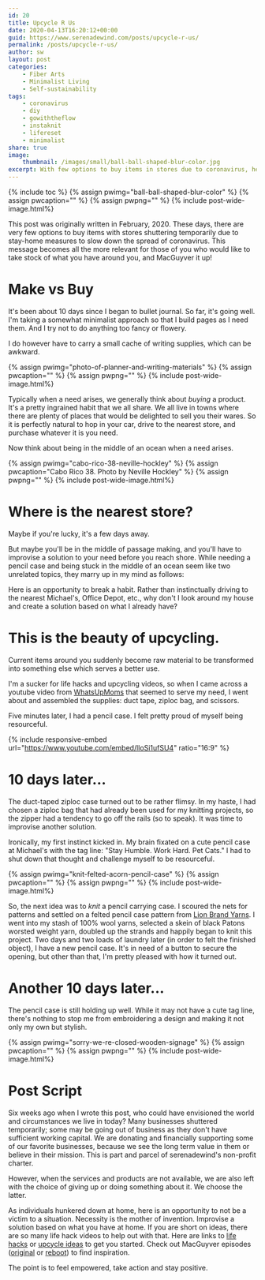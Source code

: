```yaml
---
id: 20
title: Upcycle R Us 
date: 2020-04-13T16:20:12+00:00
guid: https://www.serenadewind.com/posts/upcycle-r-us/
permalink: /posts/upcycle-r-us/
author: sw
layout: post
categories:
    - Fiber Arts
    - Minimalist Living
    - Self-sustainability
tags:
    - coronavirus
    - diy
    - gowiththeflow
    - instaknit
    - lifereset
    - minimalist
share: true
image:
    thumbnail: /images/small/ball-ball-shaped-blur-color.jpg 
excerpt: With few options to buy items in stores due to coronavirus, here is an opportunity to break a habit. Rather than instinctually ordering online, why not look around your house & create a solution based on what you already have? 
---
```

{% include toc %}
{% assign pwimg="ball-ball-shaped-blur-color" %}
{% assign pwcaption="" %}
{% assign pwpng="" %}
{% include post-wide-image.html%}


This post was originally written in February, 2020. These days, there are very few options to buy items with stores shuttering temporarily due to stay-home measures to slow down the spread of coronavirus. This message becomes all the more relevant for those of you who would like to take stock of what you have around you, and MacGuyver it up!

# Make vs Buy

It's been about 10 days since I began to bullet journal. So far, it's going well. I'm taking a somewhat minimalist approach so that I build pages as I need them. And I try not to do anything too fancy or flowery.

I do however have to carry a small cache of writing supplies, which can be awkward.

{% assign pwimg="photo-of-planner-and-writing-materials" %}
{% assign pwcaption="" %}
{% assign pwpng="" %}
{% include post-wide-image.html%}


Typically when a need arises, we generally think about _buying_ a product. It's a pretty ingrained habit that we all share. We all live in towns where there are plenty of places that would be delighted to sell you their wares. So it is perfectly natural to hop in your car, drive to the nearest store, and purchase whatever it is you need.

Now think about being in the middle of an ocean when a need arises.

{% assign pwimg="cabo-rico-38-neville-hockley" %}
{% assign pwcaption="Cabo Rico 38. Photo by Neville Hockley" %}
{% assign pwpng="" %}
{% include post-wide-image.html%}


# Where is the nearest store?

Maybe if you're lucky, it's a few days away.

But maybe you'll be in the middle of passage making, and you'll have to improvise a solution to your need before you reach shore. While needing a pencil case and being stuck in the middle of an ocean seem like two unrelated topics, they marry up in my mind as follows:

Here is an opportunity to break a habit. Rather than instinctually driving to the nearest Michael's, Office Depot, etc., why don't I look around my house and create a solution based on what I already have?

# This is the beauty of upcycling.

Current items around you suddenly become raw material to be transformed into something else which serves a better use.

I'm a sucker for life hacks and upcycling videos, so when I came across a youtube video from [WhatsUpMoms](https://www.youtube.com/watch?v=lloSi1ufSU4) that seemed to serve my need, I went about and assembled the supplies: duct tape, ziploc bag, and scissors.

Five minutes later, I had a pencil case. I felt pretty proud of myself being resourceful.

{% include responsive-embed url="https://www.youtube.com/embed/lloSi1ufSU4" ratio="16:9" %}




# 10 days later...

The duct-taped ziploc case turned out to be rather flimsy. In my haste, I had chosen a ziploc bag that had already been used for my knitting projects, so the zipper had a tendency to go off the rails (so to speak). It was time to improvise another solution.

Ironically, my first instinct kicked in. My brain fixated on a cute pencil case at Michael's with the tag line: "Stay Humble. Work Hard. Pet Cats." I had to shut down that thought and challenge myself to be resourceful.

{% assign pwimg="knit-felted-acorn-pencil-case" %}
{% assign pwcaption="" %}
{% assign pwpng="" %}
{% include post-wide-image.html%}


So, the next idea was to _knit_ a pencil carrying case. I scoured the nets for patterns and settled on a felted pencil case pattern from [Lion Brand Yarns](http://www.lionbrand.com/knitting-pattern-felted-acorn-pencil-case-1.html). I went into my stash of 100% wool yarns, selected a skein of black Patons worsted weight yarn, doubled up the strands and happily began to knit this project. Two days and two loads of laundry later (in order to felt the finished object), I have a new pencil case. It's in need of a button to secure the opening, but other than that, I'm pretty pleased with how it turned out.

# Another 10 days later...

The pencil case is still holding up well. While it may not have a cute tag line, there's nothing to stop me from embroidering a design and making it not only my own but stylish.

{% assign pwimg="sorry-we-re-closed-wooden-signage" %}
{% assign pwcaption="" %}
{% assign pwpng="" %}
{% include post-wide-image.html%}


# Post Script

Six weeks ago when I wrote this post, who could have envisioned the world and circumstances we live in today? Many businesses shuttered temporarily; some may be going out of business as they don't have sufficient working capital. We are donating and financially supporting some of our favorite businesses, because we see the long term value in them or believe in their mission. This is part and parcel of serenadewind's non-profit charter.

However, when the services and products are not available, we are also left with the choice of giving up or doing something about it. We choose the latter.

As individuals hunkered down at home, here is an opportunity to not be a victim to a situation. Necessity is the mother of invention. Improvise a solution based on what you have at home. If you are short on ideas, there are so many life hack videos to help out with that. Here are links to [life hacks](https://www.lifehack.org/articles/lifestyle/100-life-hacks-that-make-life-easier.html) or [upcycle ideas](https://www.boredpanda.com/creative-reuse-upcycling-repurposing-ideas/?utm_source=google&utm_medium=organic&utm_campaign=organic) to get you started. Check out MacGuyver episodes ([original](https://www.cbs.com/shows/recommended/photos/1003085/15-insane-macgyver-hacks-that-would-totally-work-in-real-life/) or [reboot](https://www.popsci.com/macgyver-hacks-in-real-life/)) to find inspiration.

The point is to feel empowered, take action and stay positive.
